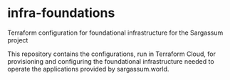 # infra-foundations
Terraform configuration for foundational infrastructure for the Sargassum project

This repository contains the configurations, run in Terraform Cloud, for provisioning and
configuring the foundational infrastructure needed to operate the applications provided by
sargassum.world.
